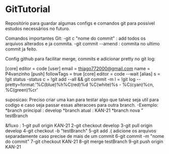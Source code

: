 # GitTutorial
Repositório para guardar algumas configs e comandos git para possível estudos necessários no futuro.

Comandos importantes Git:
-git c "nome do commit" : add todos os arquivos alterados e ja commita.
-git commit --amend : commita no ultimo commit ja feito.

Config github para facilitar merge, commits e adicionar pretty no git log:


[core]
	editor = code
[user]
	email = thiago772000@gmail.com
	name = P4vanzinho
[push]
	followTags = true
[core]
	editor = code --wait
[alias]
	s = !git status -status
	c = !git add --all && git commit -m
	l = !git log --pretty=format:'%C(blue)%h%C(red)%d %C(white)%s - %C(cyan)%cn, %C(green)%cr'




suposicao:
Preciso criar uma kan para testar algo que talvez seja util para codigo e caso seja
passar essas alteracoes para outra branch.
-Exemplo:
	*branch principal : develop
	*branch atual : KAN-21
	*branch nova " testBranch

&fluxo :
1-git pull origin KAN-21
2-git checkout develop
3-git pull origin develop
4-git checkout -b "testBranch"
5-git add .( adicione os arquivos separadamente caso precise de mais de um commit
6-git commit -m "nome do commit"
7-git checkout KAN-21
8-git merge testBranch
9-git push origin KAN-21
